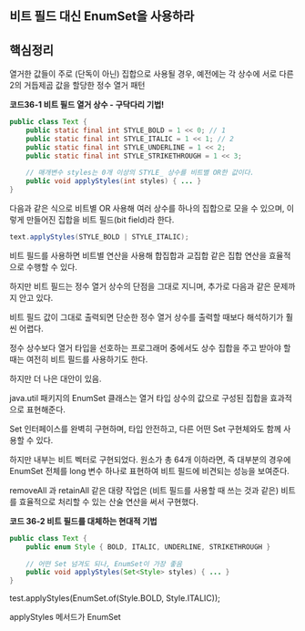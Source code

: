 ## 비트 필드 대신 EnumSet을 사용하라

## **핵심정리**

열거한 값들이 주로 (단독이 아닌) 집합으로 사용될 경우, 예전에는 각 상수에 서로 다른 2의 거듭제곱 값을 할당한 정수 열거 패턴

**코드36-1 비트 필드 열거 상수 - 구닥다리 기법!**
```java
public class Text {
    public static final int STYLE_BOLD = 1 << 0; // 1
    public static final int STYLE_ITALIC = 1 << 1; // 2
    public static final int STYLE_UNDERLINE = 1 << 2;
    public static final int STYLE_STRIKETHROUGH = 1 << 3;
    
    // 매개변수 styles는 0개 이상의 STYLE_ 상수를 비트별 OR한 값이다.
    public void applyStyles(int styles) { ... }
}
```

다음과 같은 식으로 비트별 OR 사용해 여러 상수를 하나의 집합으로 모을 수 있으며, 이렇게 만들어진 집합을 비트 필드(bit field)라 한다. 

```java
text.applyStyles(STYLE_BOLD | STYLE_ITALIC);
```

비트 필드를 사용하면 비트별 연산을 사용해 합집합과 교집합 같은 집합 연산을 효율적으로 수행할 수 있다. 

하지만 비트 필드는 정수 열거 상수의 단점을 그대로 지니며, 추가로 다음과 같은 문제까지 안고 있다. 

비트 필드 값이 그대로 출력되면 단순한 정수 열거 상수를 출력할 때보다 해석하기가 훨씬 어렵다. 

정수 상수보다 열거 타입을 선호하는 프로그래머 중에서도 상수 집합을 주고 받아야 할 때는 여전히 비트 필드를 사용하기도 한다. 

하지만 더 나은 대안이 있음. 

java.util 패키지의 EnumSet 클래스는 열거 타입 상수의 값으로 구성된 집합을 효과적으로 표현해준다. 

Set 인터페이스를 완벽히 구현하며, 타입 안전하고, 다른 어떤 Set 구현체와도 함께 사용할 수 있다. 

하지만 내부는 비트 벡터로 구현되었다. 원소가 총 64개 이하라면, 즉 대부분의 경우에 EnumSet 전체를 long 변수 하나로 표현하여 비트 필드에 비견되는 성능을 보여준다.

removeAll 과 retainAll 같은 대량 작업은 (비트 필드를 사용할 때 쓰는 것과 같은) 비트를 효율적으로 처리할 수 있는 산술 연산을 써서 구현했다.

**코드 36-2 비트 필드를 대체하는 현대적 기법**
```java
public class Text {
    public enum Style { BOLD, ITALIC, UNDERLINE, STRIKETHROUGH }
    
    // 어떤 Set 넘겨도 되나, EnumSet이 가장 좋음
    public void applyStyles(Set<Style> styles) { ... }
}
```

test.applyStyles(EnumSet.of(Style.BOLD, Style.ITALIC));

applyStyles 메서드가 EnumSet<Style>이 아닌 Set<Style>을 받은 이유를 생각해보자.

모든 클라이언트가 EnumSet을 건네리라 짐작되는 상황이라도 이왕이면 인터페이스로 받는 게 일반적으로 좋은 습관이다.
